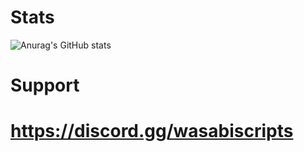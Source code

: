 # Stats
![Anurag's GitHub stats](https://github-readme-stats.vercel.app/api?username=wasabirobby&show_icons=true&theme=radical&title_color=2378ad&text_color=f7fbfc&icon_color=2378ad&bg_color=0d1117)

# Support
# https://discord.gg/wasabiscripts




<!---
WasabiRobby/WasabiRobby is a ✨ special ✨ repository because its `README.md` (this file) appears on your GitHub profile.
You can click the Preview link to take a look at your changes.
--->
